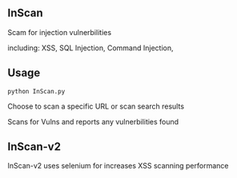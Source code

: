 ## InScan

Scam for injection vulnerbilities 

including:
XSS,
SQL Injection,
Command Injection,

## Usage

`python InScan.py`

Choose to scan a specific URL or scan search results

Scans for Vulns and reports any vulnerbilities found

## InScan-v2

InScan-v2 uses selenium for increases XSS scanning performance

